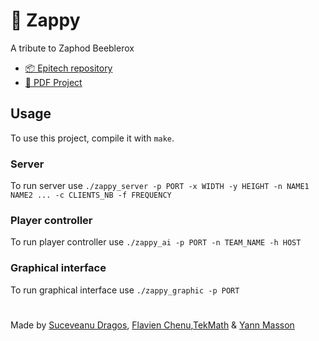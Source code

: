 # 🧌 Zappy
A tribute to Zaphod Beeblerox

- [📦 Epitech repository](https://github.com/EpitechPromo2027/B-YEP-400-NAN-4-1-zappy-matheo.coquet)
- [📄 PDF Project](./documentation/subject.pdf)

## Usage
To use this project, compile it with `make`.

### Server
To run server use `./zappy_server -p PORT -x WIDTH -y HEIGHT -n NAME1 NAME2 ... -c CLIENTS_NB -f FREQUENCY`

### Player controller
To run player controller use `./zappy_ai -p PORT -n TEAM_NAME -h HOST`

### Graphical interface
To run graphical interface use `./zappy_graphic -p PORT`

#
Made by [Suceveanu Dragos](https://github.com/sdragos1), [Flavien Chenu](https://github.com/flavien-chenu),[TekMath](https://github.com/tekmath) & [Yann Masson](https://github.com/Yann-Masson)
